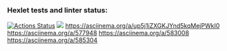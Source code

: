 ### Hexlet tests and linter status:
[![Actions Status](https://github.com/Svetlana-Ostr/php-project-45/workflows/hexlet-check/badge.svg)](https://github.com/Svetlana-Ostr/php-project-45/actions)
<a href="https://codeclimate.com/github/Svetlana-Ostr/php-project-45/maintainability"><img src="https://api.codeclimate.com/v1/badges/e42b0133e98d6c369506/maintainability" /></a>
https://asciinema.org/a/up5j1iZXGKJYnd5kqMejPWkI0
https://asciinema.org/a/577948
https://asciinema.org/a/583008
https://asciinema.org/a/585304